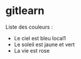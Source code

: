# gitlearn

Liste des couleurs :
- Le ciel est bleu local1
- Le soleil est jaune et vert
- La vie est rose

